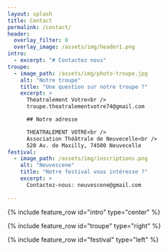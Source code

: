 ```yaml
---
layout: splash
title: Contact
permalink: /contact/
header:
  overlay_filter: 0
  overlay_image: /assets/img/header1.png
intro:
  - excerpt: "# Contactez nous"
troupe:
  - image_path: /assets/img/photo-troupe.jpg
    alt: "Notre troupe"
    title: "Une question sur notre troupe ?"
    excerpt: >
      Théatralement Votre<br />
      troupe.theatralementvotre74@gmail.com

      ## Notre adresse

      THEATRALEMENT VOTRE<br />
      Association Théâtrale de Neuvecelle<br />
      520 Av. de Maxilly, 74500 Neuvecelle
festival:
  - image_path: /assets/img/inscriptions.png
    alt: "Neuvescene"
    title: "Notre festival vous intéresse ?"
    excerpt: >
      Contactez-nous: neuvescene@gmail.com
    
---
```

{% include feature_row id="intro" type="center" %}

{% include feature_row id="troupe" type="right" %}

{% include feature_row id="festival" type="left" %}

